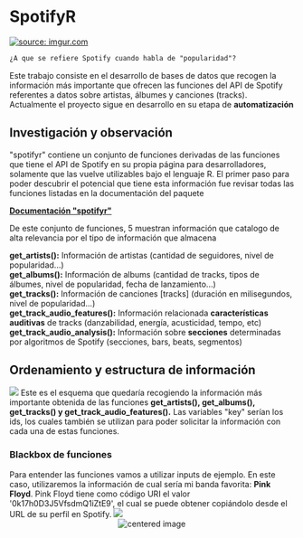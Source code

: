 # SpotifyR

<a href="https://imgur.com/iBvyd3g"><img src="https://i.imgur.com/iBvyd3g.png" title="source: imgur.com" /></a>
```diff
¿A que se refiere Spotify cuando habla de "popularidad"?
```
Este trabajo consiste en el desarrollo de bases de datos que recogen la información más importante que ofrecen las funciones del API de Spotify referentes a datos sobre artistas, álbumes y canciones (tracks). Actualmente el proyecto sigue en desarrollo en su etapa de <b>automatización</b></p>

<h2>Investigación y observación</h2>
<p>"spotifyr" contiene un conjunto de funciones derivadas de las funciones que tiene el API de Spotify en su propia página para desarrolladores, solamente que las vuelve utilizables bajo el lenguaje R. El primer paso para poder descubrir el potencial que tiene esta información fue revisar todas las funciones listadas en la documentación del paquete</p>

<b><a href="https://cran.r-project.org/web/packages/spotifyr/spotifyr.pdf">Documentación "spotifyr"</a></b>

<p>
De este conjunto de funciones, 5 muestran información que catalogo de alta relevancia por el tipo de información que almacena
</p>

<b>get_artists():</b> Información de artistas (cantidad de seguidores, nivel de popularidad...) <br>
<b>get_albums():</b> Información de albums (cantidad de tracks, tipos de álbumes, nivel de popularidad, fecha de lanzamiento...)<br>
<b>get_tracks():</b> Información de canciones [tracks] (duración en milisegundos, nivel de popularidad...)<br>
<b>get_track_audio_features():</b> Información relacionada <b>características auditivas</b> de tracks (danzabilidad, energía, acusticidad, tempo, etc)<br>
<b>get_track_audio_analysis():</b> Información sobre <b>secciones</b> determinadas por algoritmos de Spotify (secciones, bars, beats, segmentos)<br>

<h2>Ordenamiento y estructura de información</h2>


<img src="https://i.imgur.com/pKW8y63.png"/>
Este es el esquema que quedaría recogiendo la información más importante obtenida de las funciones <b>get_artists(), get_albums(), get_tracks() y get_track_audio_features().</b> Las variables "key" serían los ids, los cuales también se utilizan para poder solicitar la información con cada una de estas funciones.

<h3>Blackbox de funciones</h3>
Para entender las funciones vamos a utilizar inputs de ejemplo. En este caso, utilizaremos la información de cual sería mi banda favorita: <b>Pink Floyd</b>. Pink Floyd tiene como código URI el valor '0k17h0D3J5VfsdmQ1iZtE9', el cual se puede obtener copiándolo desde el URL de su perfil en Spotify.

<img src="https://i.imgur.com/YbN4WZH.png"/>


<center> 
  <img src='https://www.giastinchi.com/assets/work-in-progress.jpg' alt="centered image">
</center>
  
  


